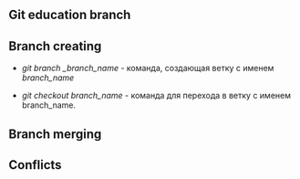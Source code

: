 ## Git education branch

## Branch creating

* *git branch _branch_name* - команда, создающая ветку с именем *branch_name*

 * *git checkout branch_name* - команда для перехода в ветку с именем branch_name.
 
## Branch merging

## Conflicts